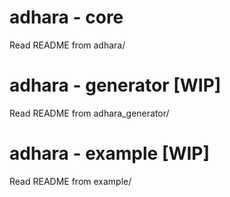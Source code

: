 # adhara - core

Read README from adhara/

# adhara - generator [WIP]

Read README from adhara_generator/

# adhara - example [WIP]

Read README from example/
